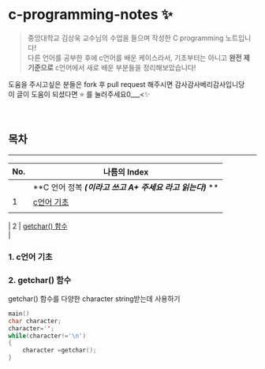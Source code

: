 # c-programming-notes ✨
> 중앙대학교 김상욱 교수님의 수업을 들으며 작성한 C programming 노트입니다!  
다른 언어를 공부한 후에 c언어를 배운 케이스라서, 기초부터는 아니고 **완전 제 기준으로** c언어에서 새로 배운 부분들을 정리해보았습니다!  

도움을 주시고싶은 분들은 fork 후 pull request 해주시면 감사감사베리감사입니당    
이 글이 도움이 되셨다면 ⭐ 를 눌러주세요0___<✨  

<br />

## 목차

---

| No. | 나름의 Index                                                                                                                                                                                 |
| --- | ------------------------------------------------------------------------------------------------------------------------------------------------------------------------------------------ |
|     | **C 언어 정복 ***(이라고 쓰고 A+ 주세요 라고 읽는다)*** **                                                                                                                                                                           |  |
| 1   | [c언어 기초](#1-c언어-기초)                             
                                        |
                                                
| 2   | [getchar() 함수](#2-getchar()-함수)                        
                                        |
                                                



### 1. c언어 기초

### 2. getchar() 함수
getchar() 함수를 다양한 character string받는데 사용하기  
```c
main()
char character;
character='';
while(character!='\n')
{
    character =getchar();
}
```
